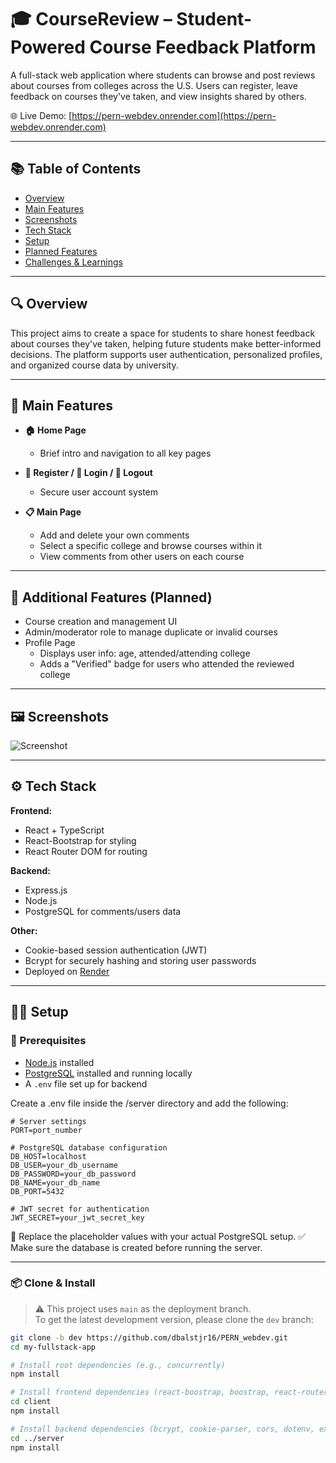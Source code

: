 # 🎓 CourseReview – Student-Powered Course Feedback Platform

A full-stack web application where students can browse and post reviews about courses from colleges across the U.S. Users can register, leave feedback on courses they've taken, and view insights shared by others.

🌐 Live Demo: [https://pern-webdev.onrender.com](https://pern-webdev.onrender.com)

---

## 📚 Table of Contents

- [Overview](#overview)
- [Main Features](#main-features)
- [Screenshots](#screenshots)
- [Tech Stack](#tech-stack)
- [Setup](#setup)
- [Planned Features](#planned-features)
- [Challenges & Learnings](#challenges--learnings)

---

## 🔍 Overview

This project aims to create a space for students to share honest feedback about courses they've taken, helping future students make better-informed decisions. The platform supports user authentication, personalized profiles, and organized course data by university.

---

## 🧩 Main Features

- **🏠 Home Page**
  - Brief intro and navigation to all key pages

- **📝 Register / 🔐 Login / 🚪 Logout**
  - Secure user account system

- **📋 Main Page**
  - Add and delete your own comments
  - Select a specific college and browse courses within it
  - View comments from other users on each course

---

## 🧪 Additional Features (Planned)

- Course creation and management UI
- Admin/moderator role to manage duplicate or invalid courses
- Profile Page
  - Displays user info: age, attended/attending college
  - Adds a "Verified" badge for users who attended the reviewed college

---

## 🖼️ Screenshots

![Screenshot](./assets/screenshot.png)

---

## ⚙️ Tech Stack

**Frontend:**
- React + TypeScript
- React-Bootstrap for styling
- React Router DOM for routing

**Backend:**
- Express.js
- Node.js
- PostgreSQL for comments/users data

**Other:**
- Cookie-based session authentication (JWT)
- Bcrypt for securely hashing and storing user passwords
- Deployed on [Render](https://pern-webdev.onrender.com)

---

## 🧑‍💻 Setup

### 🔧 Prerequisites

- [Node.js](https://nodejs.org/) installed
- [PostgreSQL](https://www.postgresql.org/) installed and running locally
- A `.env` file set up for backend

Create a .env file inside the /server directory and add the following:
```
# Server settings
PORT=port_number

# PostgreSQL database configuration
DB_HOST=localhost
DB_USER=your_db_username
DB_PASSWORD=your_db_password
DB_NAME=your_db_name
DB_PORT=5432

# JWT secret for authentication
JWT_SECRET=your_jwt_secret_key
```
📝 Replace the placeholder values with your actual PostgreSQL setup.
✅ Make sure the database is created before running the server.

---

### 📦 Clone & Install

> ⚠️ This project uses `main` as the deployment branch.  
> To get the latest development version, please clone the `dev` branch:

```bash
git clone -b dev https://github.com/dbalstjr16/PERN_webdev.git
cd my-fullstack-app

# Install root dependencies (e.g., concurrently)
npm install

# Install frontend dependencies (react-boostrap, boostrap, react-router-dom)
cd client
npm install

# Install backend dependencies (bcrypt, cookie-parser, cors, dotenv, express, jsonwebtoken, pg)
cd ../server
npm install
